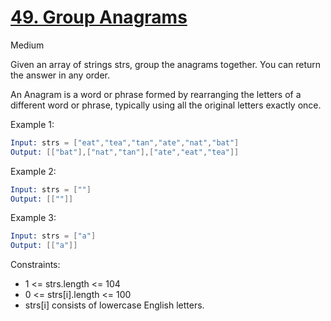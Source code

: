 # [49. Group Anagrams](https://leetcode.com/problems/group-anagrams/)

Medium

Given an array of strings strs, group the anagrams together. You can return the answer in any order.

An Anagram is a word or phrase formed by rearranging the letters of a different word or phrase, typically using all the original letters exactly once.

Example 1:

```s
Input: strs = ["eat","tea","tan","ate","nat","bat"]
Output: [["bat"],["nat","tan"],["ate","eat","tea"]]
```

Example 2:

```s
Input: strs = [""]
Output: [[""]]
```

Example 3:

```s
Input: strs = ["a"]
Output: [["a"]]
```

Constraints:

- 1 <= strs.length <= 104
- 0 <= strs[i].length <= 100
- strs[i] consists of lowercase English letters.
